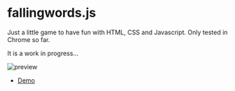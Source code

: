 # fallingwords.js
Just a little game to have fun with HTML, CSS and Javascript.
Only tested in Chrome so far.

It is a work in progress...

![preview](https://raw.github.com/alvarotrigo/fallingwords.js/master/intro.gif)


- [Demo](http://alvarotrigo.com/fallingwords/)